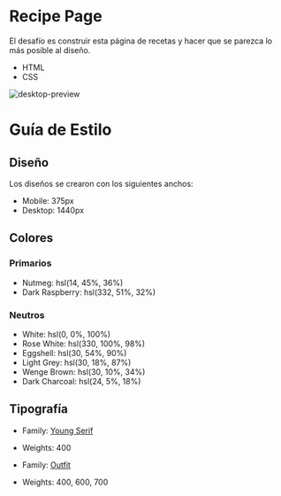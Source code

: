 # Recipe Page

El desafío es construir esta página de recetas y hacer que se parezca lo más posible al diseño.

- HTML
- CSS

![desktop-preview](https://github.com/Cheosphere/recipe-page-main/assets/112582420/39005ea8-0472-4fff-a91e-4b7dac64d35d)

# Guía de Estilo

## Diseño

Los diseños se crearon con los siguientes anchos:

- Mobile: 375px
- Desktop: 1440px

## Colores

### Primarios

- Nutmeg: hsl(14, 45%, 36%)
- Dark Raspberry: hsl(332, 51%, 32%)

### Neutros

- White: hsl(0, 0%, 100%)
- Rose White: hsl(330, 100%, 98%)
- Eggshell: hsl(30, 54%, 90%)
- Light Grey: hsl(30, 18%, 87%)
- Wenge Brown: hsl(30, 10%, 34%)
- Dark Charcoal: hsl(24, 5%, 18%)

## Tipografía

- Family: [Young Serif](https://fonts.google.com/specimen/Young+Serif)
- Weights: 400

- Family: [Outfit](https://fonts.google.com/specimen/Outfit)
- Weights: 400, 600, 700

